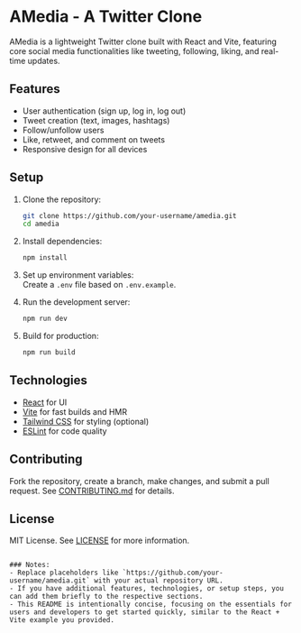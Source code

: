 # AMedia - A Twitter Clone

AMedia is a lightweight Twitter clone built with React and Vite, featuring core social media functionalities like tweeting, following, liking, and real-time updates.

## Features

- User authentication (sign up, log in, log out)
- Tweet creation (text, images, hashtags)
- Follow/unfollow users
- Like, retweet, and comment on tweets
- Responsive design for all devices

## Setup

1. Clone the repository:  
   ```bash
   git clone https://github.com/your-username/amedia.git
   cd amedia
   
2. Install dependencies:  
   ```bash
   npm install
   ```

3. Set up environment variables:  
   Create a `.env` file based on `.env.example`.

4. Run the development server:  
   ```bash
   npm run dev
   ```

5. Build for production:  
   ```bash
   npm run build
   ```

## Technologies

- [React](https://reactjs.org/) for UI  
- [Vite](https://vitejs.dev/) for fast builds and HMR  
- [Tailwind CSS](https://tailwindcss.com/) for styling (optional)  
- [ESLint](https://eslint.org/) for code quality  

## Contributing

Fork the repository, create a branch, make changes, and submit a pull request. See [CONTRIBUTING.md](CONTRIBUTING.md) for details.

## License

MIT License. See [LICENSE](LICENSE) for more information.
```

### Notes:
- Replace placeholders like `https://github.com/your-username/amedia.git` with your actual repository URL.
- If you have additional features, technologies, or setup steps, you can add them briefly to the respective sections.
- This README is intentionally concise, focusing on the essentials for users and developers to get started quickly, similar to the React + Vite example you provided.
